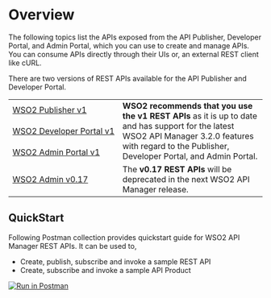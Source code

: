 # Overview

The following topics list the APIs exposed from the API Publisher, Developer Portal, and Admin Portal, which you can use to create and manage APIs. You can consume APIs directly through their UIs or, an external REST client like cURL.

There are two versions of REST APIs available for the API Publisher and Developer Portal.
<br>
<table>
  <tr>
    <td nowrap="true"><a href="{{base_path}}/develop/product-apis/getting-started/guide-publisher-v1/">WSO2 Publisher v1</a></td>
    <td rowspan="3"><b>WSO2 recommends that you use the v1 REST APIs</b> as it is up to date and has support for the latest WSO2 API Manager 3.2.0 features with regard to the Publisher, Developer Portal, and Admin Portal.
    </td>
  </tr>
  <tr>
    <td nowrap="true"><a href="{{base_path}}/develop/product-apis/getting-started/guide-devportal-v1/">WSO2 Developer Portal v1</a></td>
  </tr>
   <tr>
    <td nowrap="true"><a href="{{base_path}}/develop/product-apis/getting-started/guide-admin-v1/">WSO2 Admin Portal v1</a></td>
  </tr>

  <tr>
    <td nowrap="true"><a href="{{base_path}}/develop/product-apis/getting-started/guide-admin-v0.17/">WSO2 Admin v0.17</a></td>
    <td rowspan="1">The <b>v0.17 REST APIs</b> will be deprecated in the next WSO2 API Manager release.</b></td>
  </tr>


</table>

## QuickStart

Following Postman collection provides quickstart guide for WSO2 API Manager REST APIs. It can be used to,
 
 * Create, publish, subscribe and invoke a sample REST API
 * Create, subscribe and invoke a sample API Product 

[![Run in Postman](https://run.pstmn.io/button.svg)](https://app.getpostman.com/run-collection/4237ff03add745fab13a)
